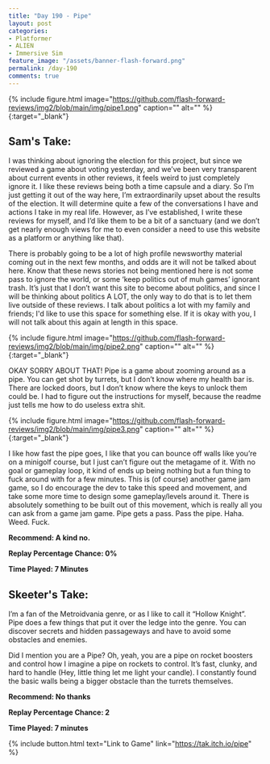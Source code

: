 ```yaml
---
title: "Day 190 - Pipe"
layout: post
categories:
- Platformer
- ALIEN
- Immersive Sim
feature_image: "/assets/banner-flash-forward.png"
permalink: /day-190
comments: true
---
```


{% include figure.html image="https://github.com/flash-forward-reviews/img2/blob/main/img/pipe1.png" caption="" alt="" %}{:target="_blank"}
 
## Sam's Take:

I was thinking about ignoring the election for this project, but since we reviewed a game about voting yesterday, and we’ve been very transparent about current events in other reviews, it feels weird to just completely ignore it. I like these reviews being both a time capsule and a diary. So I’m just getting it out of the way here, I’m extraordinarily upset about the results of the election. It will determine quite a few of the conversations I have and actions I take in my real life. However, as I’ve established, I write these reviews for myself, and I’d like them to be a bit of a sanctuary (and we don’t get nearly enough views for me to even consider a need to use this website as a platform or anything like that). 

There is probably going to be a lot of high profile newsworthy material coming out in the next few months, and odds are it will not be talked about here. Know that these news stories not being mentioned here is not some pass to ignore the world, or some ‘keep politics out of muh games’ ignorant trash. It’s just that I don’t want this site to become about politics, and since I will be thinking about politics A LOT, the only way to do that is to let them live outside of these reviews. I talk about politics a lot with my family and friends; I'd like to use this space for something else. If it is okay with you, I will not talk about this again at length in this space.

{% include figure.html image="https://github.com/flash-forward-reviews/img2/blob/main/img/pipe2.png" caption="" alt="" %}{:target="_blank"}

OKAY SORRY ABOUT THAT! Pipe is a game about zooming around as a pipe. You can get shot by turrets, but I don’t know where my health bar is. There are locked doors, but I don’t know where the keys to unlock them could be. I had to figure out the instructions for myself, because the readme just tells me how to do useless extra shit.

{% include figure.html image="https://github.com/flash-forward-reviews/img2/blob/main/img/pipe3.png" caption="" alt="" %}{:target="_blank"}

I like how fast the pipe goes, I like that you can bounce off walls like you’re on a minigolf course, but I just can’t figure out the metagame of it. With no goal or gameplay loop, it kind of ends up being nothing but a fun thing to fuck around with for a few minutes. This is (of course) another game jam game, so I do encourage the dev to take this speed and movement, and take some more time to design some gameplay/levels around it. There is absolutely something to be built out of this movement, which is really all you can ask from a game jam game.
Pipe gets a pass. Pass the pipe. Haha. Weed. Fuck.

**Recommend: A kind no.**

**Replay Percentage Chance: 0%**

**Time Played: 7 Minutes** 

## Skeeter's Take:

I’m a fan of the Metroidvania genre, or as I like to call it “Hollow Knight”. Pipe does a few things that put it over the ledge into the genre. You can discover secrets and hidden passageways and have to avoid some obstacles and enemies. 

Did I mention you are a Pipe? Oh, yeah, you are a pipe on rocket boosters and control how I imagine a pipe on rockets to control. 
It’s fast, clunky, and hard to handle (Hey, little thing let me light your candle). I constantly found the basic walls being a bigger obstacle than the turrets themselves. 

**Recommend: No thanks**

**Replay Percentage Chance: 2**

**Time Played: 7 minutes**

{% include button.html text="Link to Game" link="https://tak.itch.io/pipe" %}